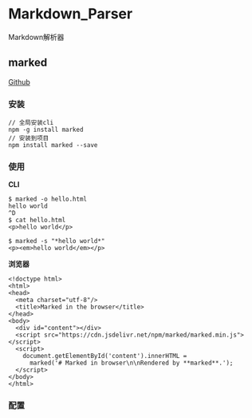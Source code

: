 # Markdown_Parser

Markdown解析器

## marked 

[Github](https://github.com/markedjs/marked)

### 安装

```
// 全局安装cli
npm -g install marked
// 安装到项目
npm install marked --save
```

### 使用

**CLI**

```
$ marked -o hello.html
hello world
^D
$ cat hello.html
<p>hello world</p>
```

```
$ marked -s "*hello world*"
<p><em>hello world</em></p>
```

**浏览器**

```
<!doctype html>
<html>
<head>
  <meta charset="utf-8"/>
  <title>Marked in the browser</title>
</head>
<body>
  <div id="content"></div>
  <script src="https://cdn.jsdelivr.net/npm/marked/marked.min.js"></script>
  <script>
    document.getElementById('content').innerHTML =
      marked('# Marked in browser\n\nRendered by **marked**.');
  </script>
</body>
</html>
```

### 配置

